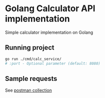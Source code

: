 # Golang Calculator API implementation

Simple calculator implementation on Golang

## Running project

```bash
go run ./cmd/calc_service/
# :port - Optional parameter (default: 8080)
```

## Sample requests

See [postman collection](tests/postman_collections/calculator.json)
